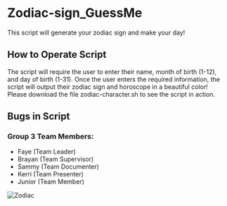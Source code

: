 # Zodiac-sign_GuessMe 
This script will generate your zodiac sign and make your day!
## How to Operate Script
The script will require the user to enter their name, month of birth (1-12), and day of birth (1-31).
Once the user enters the required information, the script will output their zodiac sign and horoscope in a beautiful color! 
Please download the file zodiac-character.sh to see the script in action. 
## Bugs in Script


### Group 3 Team Members:
- Faye (Team Leader)
- Brayan (Team Supervisor)
- Sammy  (Team Documenter)
- Kerri  (Team Presenter)
- Junior  (Team Member)


![Zodiac](https://rlv.zcache.com/svc/view?pid=217530535681713012&rvtype=content&max_dim=318)

